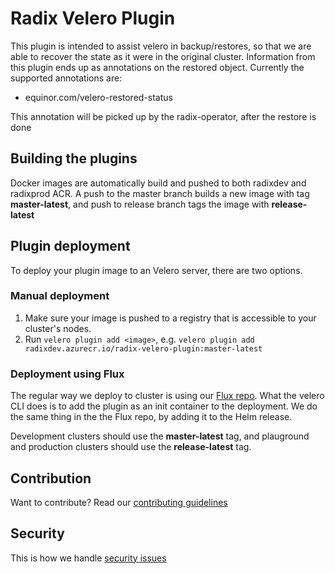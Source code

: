 # Radix Velero Plugin

This plugin is intended to assist velero in backup/restores, so that we are able to recover the state as it were in the original cluster. Information from this plugin ends up as annotations on the restored object. Currently the supported annotations are:

- equinor.com/velero-restored-status

This annotation will be picked up by the radix-operator, after the restore is done

## Building the plugins

Docker images are automatically build and pushed to both radixdev and radixprod ACR. 
A push to the master branch builds a new image with tag **master-latest**, and push to release branch tags the image with **release-latest**

## Plugin deployment

To deploy your plugin image to an Velero server, there are two options.

### Manual deployment

1. Make sure your image is pushed to a registry that is accessible to your cluster's nodes.
2. Run `velero plugin add <image>`, e.g. `velero plugin add radixdev.azurecr.io/radix-velero-plugin:master-latest`

### Deployment using Flux

The regular way we deploy to cluster is using our [Flux repo](https://github.com/equinor/radix-flux).
What the velero CLI does is to add the plugin as an init container to the deployment. We do the same thing in the the Flux repo, by
adding it to the Helm release.

Development clusters should use the **master-latest** tag, and plauground and production clusters should use the **release-latest** tag.

## Contribution

Want to contribute? Read our [contributing guidelines](./CONTRIBUTING.md)

## Security

This is how we handle [security issues](./SECURITY.md)